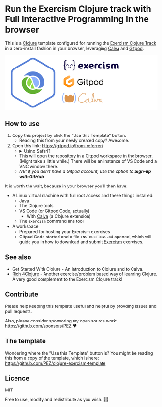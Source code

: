 # Run the Exercism Clojure track with Full Interactive Programming in the browser

This is a [Clojure](https://clojure.org/) template configured for running the [Exercism Clojure Track](https://exercism.org/tracks/clojure) in a zero-install fashion in your browser, leveraging [Calva](https://calva.io) and [Gitpod](https://www.gitpod.io/).

![Exercism + Gitpod + Calva](assets/exercism-clojure-track-wo-header.png)

## How to use

1. Copy this project by click the ”Use this Template” button.
   * Reading this from your newly created copy? Awesome. 
1. Open this link: https://gitpod.io/from-referrer/
   * <details><summary>Using Safari?</summary>Then the link probably won't work. Instead prepend the repository URL with `https://gitpod.io/#` and load that page.
   * This will open the repository in a Gitpod workspace in the browser. (Might take a little while.) There will be an instance of VS Code and a VNC window there.
   * _NB: If you don't have a Gitpod account, use the option to **Sign-up with GitHub**._

It is worth the wait, because in your browser you'll then have:

* A Linux virtual machine with full root access and these things installed:
    * Java
    * The Clojure tools
    * VS Code (or Gitpod Code, actually)
       * With [Calva](https://calva.io) (a Clojure extension)
    * The `exercism` command line tool
* A workspace
    * Prepared for hosting your Exercism exercises
    * Gitpod Code started and a file `INSTRUCTIONS.md` opened, which will guide you in how to download and submit [Exercism](https://exercism.orh) exercises.

## See also

* [Get Started With Clojure](https://calva.io/get-started-with-clojure/) - An introduction to Clojure and to Calva.
* [Rich 4Clojure](https://github.com/PEZ/rich4clojure) - Another exercise/problem based way of learning Clojure. A very good complement to the Exercism Clojure track!

## Contribute

Please help keeping this template useful and helpful by provding issues and pull requests.

Also, please consider sponsoring my open source work: https://github.com/sponsors/PEZ ❤️ 

## The template

Wondering where the ”Use this Template” button is? You might be reading this from a copy of the template, which is here: https://github.com/PEZ/clojure-exercism-template

## Licence

MIT

Free to use, modify and redistribute as you wish. 🍻🗽 